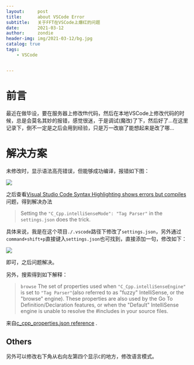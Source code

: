 ```yaml
---
layout:     post
title:      about VSCode Error
subtitle:   关于FFT在VSCode上爆红的问题
date:       2021-03-12
author:     zondie
header-img: img/2021-03-12/bg.jpg
catalog: true
tags:
    - VSCode


---
```


# 前言

最近在做毕设，要在服务器上修改fft代码，然后在本地VSCode上修改代码的时候，总是会莫名其妙的报错，感觉很迷，于是调试(魔改)了下，然后好了...在这里记录下，倒不一定是之后会用到经验，只是万一改崩了能想起来是改了哪...

# 解决方案

未修改时，显示语法高亮错误，但能够成功编译，报错如下图：

![](https://zondie17.github.io/img/2021-03-12/1.jpg)

之后查看[Visual Studio Code Syntax Highlighting shows errors but compiles](https://stackoverflow.com/questions/47429752/visual-studio-code-syntax-highlighting-shows-errors-but-compiles)问题，得到解决办法

>Setting the `"C_Cpp.intelliSenseMode": "Tag Parser"` in the `settings.json` does the trick. 

具体来说，我是在这个项目`./.vscode`路径下修改了`settings.json`，另外通过`command+shift+p`直接键入`settings.json`也可找到，直接添加一句，修改如下：

![](https://zondie17.github.io/img/2021-03-12/2.jpg)

即可，之后问题解决。

另外，搜索得到如下解释：

>`browse` The set of properties used when `"C_Cpp.intelliSenseEngine"` is set to `"Tag Parser"`(also referred to as "fuzzy" IntelliSense, or the "browse" engine). These properties are also used by the Go To Definition/Declaration features, or when the "Default" IntelliSense engine is unable to resolve the #includes in your source files.

来自[c_cpp_properties.json reference](https://code.visualstudio.com/docs/cpp/c-cpp-properties-schema-reference) .

## Others

另外可以修改右下角从右向左第四个显示`C`的地方，修改语言模式。